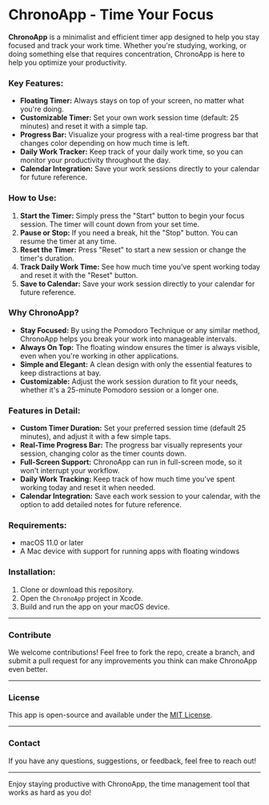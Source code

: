 # ChronoApp - Time Your Focus

**ChronoApp** is a minimalist and efficient timer app designed to help you stay focused and track your work time. Whether you're studying, working, or doing something else that requires concentration, ChronoApp is here to help you optimize your productivity.

### Key Features:

- **Floating Timer:** Always stays on top of your screen, no matter what you're doing.
- **Customizable Timer:** Set your own work session time (default: 25 minutes) and reset it with a simple tap.
- **Progress Bar:** Visualize your progress with a real-time progress bar that changes color depending on how much time is left.
- **Daily Work Tracker:** Keep track of your daily work time, so you can monitor your productivity throughout the day.
- **Calendar Integration:** Save your work sessions directly to your calendar for future reference.

### How to Use:

1. **Start the Timer:** Simply press the "Start" button to begin your focus session. The timer will count down from your set time.
2. **Pause or Stop:** If you need a break, hit the "Stop" button. You can resume the timer at any time.
3. **Reset the Timer:** Press "Reset" to start a new session or change the timer's duration.
4. **Track Daily Work Time:** See how much time you’ve spent working today and reset it with the "Reset" button.
5. **Save to Calendar:** Save your work session directly to your calendar for future reference.

### Why ChronoApp?

- **Stay Focused:** By using the Pomodoro Technique or any similar method, ChronoApp helps you break your work into manageable intervals.
- **Always On Top:** The floating window ensures the timer is always visible, even when you're working in other applications.
- **Simple and Elegant:** A clean design with only the essential features to keep distractions at bay.
- **Customizable:** Adjust the work session duration to fit your needs, whether it's a 25-minute Pomodoro session or a longer one.

### Features in Detail:

- **Custom Timer Duration:** Set your preferred session time (default 25 minutes), and adjust it with a few simple taps.
- **Real-Time Progress Bar:** The progress bar visually represents your session, changing color as the timer counts down.
- **Full-Screen Support:** ChronoApp can run in full-screen mode, so it won't interrupt your workflow.
- **Daily Work Tracking:** Keep track of how much time you've spent working today and reset it when needed.
- **Calendar Integration:** Save each work session to your calendar, with the option to add detailed notes for future reference.

### Requirements:

- macOS 11.0 or later
- A Mac device with support for running apps with floating windows

### Installation:

1. Clone or download this repository.
2. Open the `ChronoApp` project in Xcode.
3. Build and run the app on your macOS device.

---

### Contribute

We welcome contributions! Feel free to fork the repo, create a branch, and submit a pull request for any improvements you think can make ChronoApp even better.

---

### License

This app is open-source and available under the [MIT License](LICENSE).

---

### Contact

If you have any questions, suggestions, or feedback, feel free to reach out!

---

Enjoy staying productive with ChronoApp, the time management tool that works as hard as you do!
